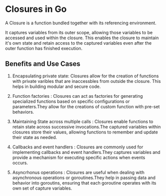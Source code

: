 # Closures in Go 

A Closure is a function bundled together with its referencing environment.

It captures variables from its outer scope, allowing those variables to be accessed and used within the closure.
This enables the closure to maintain it's own state and retain access to the captured variables even after the outer function has finished execution.

## Benefits and Use Cases 

1. Encapsulating private state: Closures allow for the creation of functions with private varibles that are inaccessbles from outside the closure. This helps in building modular and secure code.

2. Function factories : Closures can act as factories for generating specialized functions based on specific configurations or parameters.They allow for the creations of custom function with pre-set behaviors.

3. Maintaining State across multiple calls : Closures enable functions to retain state across successive invocations.The captured variables within closures store their values, allowing functions to remember and update their state as needed.

4. Callbacks and event handlers : Closures are commonly used for implementing callbacks and event handlers.They captures variables and provide a mechanism for executing specific actions when events occurs.

5. Asyncrhonus operations : Closures are useful when dealing with asynchronous operations or goroutines.They help in passing data and behavior into goroutins, ensuring that each goroutine operates with its own set of capture variables.
